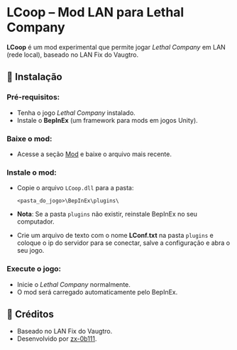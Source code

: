 # LCoop – Mod LAN para Lethal Company

**LCoop** é um mod experimental que permite jogar *Lethal Company* em LAN (rede local), baseado no LAN Fix do Vaugtro.

## 🚀 Instalação

### Pré-requisitos:

* Tenha o jogo *Lethal Company* instalado.
* Instale o **BepInEx** (um framework para mods em jogos Unity).

### Baixe o mod:

* Acesse a seção [Mod](https://github.com/zx-0b111/LCoop/releases) e baixe o arquivo mais recente.

### Instale o mod:

* Copie o arquivo `LCoop.dll` para a pasta:

  ```
  <pasta_do_jogo>\BepInEx\plugins\
  ```

* **Nota**: Se a pasta `plugins` não existir, reinstale BepInEx no seu computador.
* Crie um arquivo de texto com o nome **LConf.txt** na pasta `plugins` e coloque o ip do servidor para se conectar, salve a configuração e abra o seu jogo.

### Execute o jogo:

* Inicie o *Lethal Company* normalmente.
* O mod será carregado automaticamente pelo BepInEx.

## 📌 Créditos

* Baseado no LAN Fix do Vaugtro.
* Desenvolvido por [zx-0b111](https://github.com/zx-0b111).
